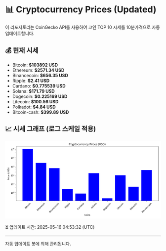
# 📊 Cryptocurrency Prices (Updated)

이 리포지토리는 CoinGecko API를 사용하여 코인 TOP 10 시세를 10분가격으로 자동 업데이트합니다.

## 💰 현재 시세
- Bitcoin: **$103892 USD**
- Ethereum: **$2571.34 USD**
- Binancecoin: **$656.35 USD**
- Ripple: **$2.41 USD**
- Cardano: **$0.775539 USD**
- Solana: **$171.79 USD**
- Dogecoin: **$0.225169 USD**
- Litecoin: **$100.56 USD**
- Polkadot: **$4.84 USD**
- Bitcoin-cash: **$399.89 USD**

## 📈 시세 그래프 (로그 스케일 적용)
![Crypto Prices](crypto_prices.png)

⏳ 업데이트 시간: 2025-05-16 04:53:32 (UTC)

---
자동 업데이트 봇에 의해 관리됩니다.
